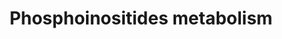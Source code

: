 ---
annotations:
- id: DOID:14717
  type: Disease Ontology
  value: centronuclear myopathy
- id: PW:0002417
  parent: classic metabolic pathway
  type: Pathway Ontology
  value: phosphatidylinositol metabolic pathway
- id: DOID:1056
  parent: genetic disease
  type: Disease Ontology
  value: oculocerebrorenal syndrome
- id: DOID:0060448
  type: Disease Ontology
  value: Fleck corneal dystrophy
- id: DOID:0110191
  parent: genetic disease
  type: Disease Ontology
  value: Charcot-Marie-Tooth disease type 4B1
authors:
- DeSl
- Egonw
- ElisaSantarsiero
- Eweitz
citedin: ''
communities:
- IEM
- Lipids
- ONTOX
- RareDiseases
description: Phosphatidylinositols are a family of lipids under the phosphatidylglyceride
  class. This pathway specifies several metabolic conversions between PIP, PIP2, PIP3
  and other metabolites. Phosphorylation sites on the individual metabolites are drawn
  as states, with the location added as a number.  The main interactions within this
  pathway are based on Figure 1 of [Rusten et al.](https://doi.org/10.1038/nmeth867),
  annotated with biochemical interaction database [Rhea](https://www.rhea-db.org/),
  and diseases (depicted in pink) with corresponding [OMIM-identifiers](https://www.omim.org/).
  Dashed lines depict proposed interactions which have not been characterized (yet).
last-edited: 2025-03-09
ndex: 55dbfeb4-8b74-11eb-9e72-0ac135e8bacf
organisms:
- Homo sapiens
redirect_from:
- /index.php/Pathway:WP4971
- /instance/WP4971
- /instance/WP4971_r137798
revision: r137798
schema-jsonld:
- '@context': https://schema.org/
  '@id': https://wikipathways.github.io/pathways/WP4971.html
  '@type': Dataset
  creator:
    '@type': Organization
    name: WikiPathways
  description: Phosphatidylinositols are a family of lipids under the phosphatidylglyceride
    class. This pathway specifies several metabolic conversions between PIP, PIP2,
    PIP3 and other metabolites. Phosphorylation sites on the individual metabolites
    are drawn as states, with the location added as a number.  The main interactions
    within this pathway are based on Figure 1 of [Rusten et al.](https://doi.org/10.1038/nmeth867),
    annotated with biochemical interaction database [Rhea](https://www.rhea-db.org/),
    and diseases (depicted in pink) with corresponding [OMIM-identifiers](https://www.omim.org/).
    Dashed lines depict proposed interactions which have not been characterized (yet).
  keywords:
  - 4-phosphatase
  - ADP
  - ATP
  - DAG
  - H+
  - H2O
  - Ins(1,4,5)P3
  - MTM1
  - MTMR1
  - MTMR10
  - MTMR11
  - MTMR12
  - MTMR2
  - MTMR3
  - MTMR4
  - MTMR6
  - MTMR7
  - MTMR8
  - MTMR9
  - OCRL
  - PI-3 kinase I
  - PI-3 kinase II
  - PI-3 kinase III
  - PI3K-C2α
  - PI3K-C2β
  - PI3K-C2γ
  - PIK3C3
  - PIK3CA
  - PIK3CB
  - PIK3CD
  - PIK3CG
  - PIK3R4
  - PIKfyve
  - PIP-4 kinase
  - PIP-5 kinase alpha
  - PIP-5 kinase beta
  - PIP-5 kinase gamma
  - PIP4K2A
  - PIP4K2B
  - PIP4K2C
  - PIP4P1
  - PIP4P2
  - PLCB1
  - PLCB2
  - PLCB3
  - PLCB4
  - PLCD1
  - PLCD3
  - PLCD4
  - PLCE1
  - PLCG1
  - PLCG2
  - PLCH1
  - PLCH2
  - PLCZ1
  - PTEN
  - Phosphate
  - Phospholipase C
  - PtdIns
  - PtdIns(3)P
  - PtdIns(3,4)P2
  - PtdIns(3,4,5)P3
  - PtdIns(3,5)P2
  - PtdIns(4)P
  - PtdIns(4,5)P2
  - PtdIns(5)P
  - SACM1L
  - SBF1
  - SBF2
  - SHIP (1)
  license: CC0
  name: Phosphoinositides metabolism
seo: CreativeWork
title: Phosphoinositides metabolism
wpid: WP4971
---